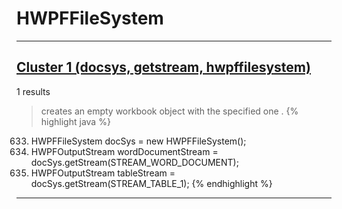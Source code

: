 # HWPFFileSystem

***

## [Cluster 1 (docsys, getstream, hwpffilesystem)](./1)
1 results
> creates an empty workbook object with the specified one . 
{% highlight java %}
633. HWPFFileSystem docSys = new HWPFFileSystem();
634. HWPFOutputStream wordDocumentStream = docSys.getStream(STREAM_WORD_DOCUMENT);
635. HWPFOutputStream tableStream = docSys.getStream(STREAM_TABLE_1);
{% endhighlight %}

***

